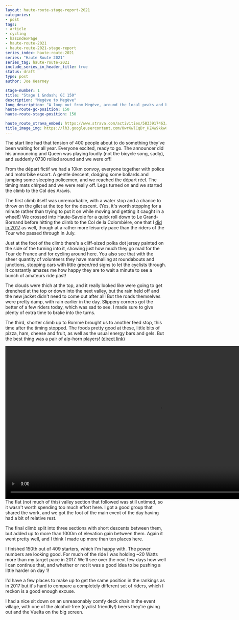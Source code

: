 ```yaml
---
layout: haute-route-stage-report-2021
categories:
- post
tags:
- article
- cycling
- hasIndexPage
- haute-route-2021
- haute-route-2021-stage-report
series_index: haute-route-2021
series: "Haute Route 2021"
series_tag: haute-route-2021
include_series_in_header_title: true
status: draft
type: post
author: Joe Kearney

stage-number: 1
title: "Stage 1 &ndash; GC 150"
description: "Megève to Megève"
long_description: "A loop out from Megève, around the local peaks and back to the start. Three climbs in quick succession, with a break before the last and biggest climb of almost 1000m."
haute-route-gc-position: 150
haute-route-stage-position: 150

haute_route_strava_embed: https://www.strava.com/activities/5833917463/embed/0ff6a7b16225240cd6ee17aa042ed7c011ba4fc7
title_image_img: https://lh3.googleusercontent.com/OwrXwlCqDr_HZ4w9kkw6RF0tiRyChtNTL_z1ESwAVF11m9n6VQGi6-wn054tPEcx0XSmD3EDXcT8Wo1ZWBXZcJSOTGzI7Ut2C4-vPuwR2oWRAish0JsxNDQvRnHWw8kM1yfnD13pjz8=w960-h540
---
```


The start line had that tension of 400 people about to do something they've been waiting for all year. Everyone excited, ready to go. The announcer did his announcing and Queen was playing loudly (not the bicycle song, sadly), and suddenly 0730 rolled around and we were off!

From the départ fictif we had a 10km convoy, everyone together with police and motorbike escort. A gentle descent, dodging some bollards and jumping some sleeping policemen, and we reached the départ réel. The timing mats chirped and we were really off. Legs turned on and we started the climb to the Col des Aravis.

The first climb itself was unremarkable, with a water stop and a chance to throw on the gilet at the top for the descent. (Yes, it's worth stopping for a minute rather than trying to put it on while moving and getting it caught in a wheel!) We crossed into Haute-Savoie for a quick roll down to Le Grand-Bornand before hitting the climb to the Col de la Colombiére, one that I [did in 2017](/posts/hra-2017-stage-6) as well, though at a rather more leisurely pace than the riders of the Tour who passed through in July.

Just at the foot of the climb there's a cliff-sized polka dot jersey painted on the side of the turning into it, showing just how much they go mad for the Tour de France and for cycling around here. You also see that with the sheer quantity of volunteers they have marshalling at roundabouts and junctions, stopping cars with little green/red signs to let the cyclists through. It constantly amazes me how happy they are to wait a minute to see a bunch of amateurs ride past!

The clouds were thich at the top, and it really looked like were going to get drenched at the top or down into the next valley, but the rain held off and the new jacket didn't need to come out after all! But the roads themselves were pretty damp, with rain earlier in the day. Slippery corners got the better of a few riders today, which was sad to see. I made sure to give plenty of extra time to brake into the turns.

The third, shorter climb up to Romme brought us to another feed stop, this time after the timing stopped. The foods pretty good at these, little bits of pizza, ham, cheese and fruit, as well as the usual energy bars and gels. But the best thing was a pair of alp-horn players! ([direct link](https://photos.app.goo.gl/R9rPucduuAwA3gb27))

<div style="width:100%;height:480px;background-color:black;text-align:center;">
  <video style="height:100%;" controls>
    <source src="https://lh3.googleusercontent.com/6L7Md2RofTqfsYrqJIKZtDUKgN9WqX7JXYuqWbnZr40o8vjwRKs6hxfVc_ZomTGGXA2CXWdxcTcJ4Z8cbNl6PMLycgaASvhs_u6ng3obbLl3r42HzxBGDPSLGh43XTV1IuVc-293wiA=m18" type="video/mp4">
  </video>
</div>
The flat (not much of this) valley section that followed was still untimed, so it wasn't worth spending too much effort here. I got a good group that shared the work, and we got the foot of the main event of the day having had a bit of relative rest.

The final climb split into three sections with short descents between them, but added up to more than 1000m of elevation gain between them. Again it went pretty well, and I think I made up more than ten places here.

I finished 150th out of 409 starters, which I'm happy with. The power numbers are looking good. For much of the ride I was holding ~20 Watts more than my target pace in 2017. We'll see over the next few days how well I can continue that, and whether or not it was a good idea to be pushing a little harder on day 1! 

I'd have a few places to make up to get the same position in the rankings as in 2017 but it's hard to compare a completely different set of riders, which I reckon is a good enough excuse.

I had a nice sit down on an unreasonably comfy deck chair in the event village, with one of the alcohol-free (cyclist friendly!) beers they're giving out and the Vuelta on the big screen.

